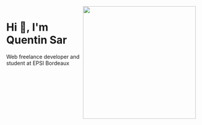 <img src="https://blog.sarquentin.fr/img/home.png" width="300" align="right"/>
<h1 align="left">Hi 👋, I'm Quentin Sar</h1>
<p align="left">Web freelance developer and student at EPSI Bordeaux</p>
